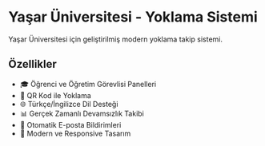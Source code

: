 # Yaşar Üniversitesi - Yoklama Sistemi

Yaşar Üniversitesi için geliştirilmiş modern yoklama takip sistemi.

## Özellikler

- 🎓 Öğrenci ve Öğretim Görevlisi Panelleri
- 📱 QR Kod ile Yoklama
- 🌐 Türkçe/İngilizce Dil Desteği
- 📊 Gerçek Zamanlı Devamsızlık Takibi
- 📧 Otomatik E-posta Bildirimleri
- 🎨 Modern ve Responsive Tasarım
